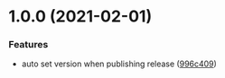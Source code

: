 # 1.0.0 (2021-02-01)


### Features

* auto set version when publishing release ([996c409](https://github.com/art-framework/art-module-template/commit/996c4095e37e12ecc4098754a18b04d14fde26f0))
